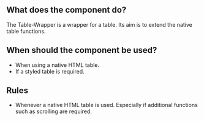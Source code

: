 
## What does the component do?
The Table-Wrapper is a wrapper for a table. Its aim is to extend the native table functions.

## When should the component be used?
* When using a native HTML table.
* If a styled table is required.

## Rules
* Whenever a native HTML table is used. Especially if additional functions such as scrolling are required.
